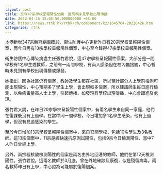 ```yaml
---
layout: post
title: 至今47宗學校呈報陽性個案　當局稱未見學校出現傳播
date: 2022-04-26 18:08:56.000000000 +08:00
link: https://news.rthk.hk/rthk/ch/component/k2/1645764-20220426.htm
categories: rthk
---
```


本港新增347宗新冠病毒確診，衞生防護中心更新昨日有20宗學校呈報陽性個案，而今日再有13宗學校呈報陽性個案，中心至今錄得47宗學校呈報陽性個案。

衞生防護中心傳染病處主任張竹君說，這47宗學校呈報陽性個案，大部分是一間學校有1名學生或教師，之前有一兩間學校，有兩人感染但在校內無接觸，中心暫時未見到有學校出現傳播或爆發。

她指出，因為社區仍有個案，教師及學生都在社區，所以預計部分人上學前檢測可能出現陽性，中心預期多了學生上學，會出現較多個案，所以建議師生每日進行檢測，以免病毒量高人士上學，引起傳播。如發現有學校出現傳播，中心會跟進及處理。

張竹君又說，在昨日20宗學校呈報陽性個案中，有兩名學生來自同一家庭，他們在復課後沒有上過學。在當中同一間學校，今日增加多1名學生感染，他有上過學，但沒有見過感染的學生。

至於今日增加13宗學校呈報陽性個案中，來自13間學校，包括10名學生及3名教師。這13宗個案中，11宗是經快速抗原測試陽性，包括9宗今日檢測陽性、當中7人昨日曾經上學。

另外，兩宗經核酸檢測陽性的個案是兩名由外地回港的教師，他們在第12天檢測陽性。張竹君說，這兩名教師於3月底，曾在外地確診及康復，似是殘留病毒，兩名教師昨日有上學，中心認為可能屬於復陽個案。
